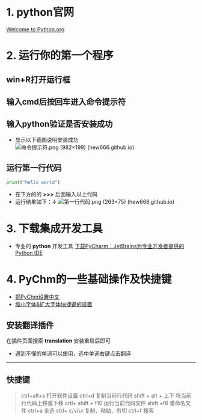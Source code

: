 
# 1. python官网
[Welcome to Python.org](https://www.python.org/)

# 2. 运行你的第一个程序
## win+R打开运行框
## 输入cmd后按回车进入命令提示符
## 输入python验证是否安装成功
- 显示以下截图说明安装成功
![命令提示符.png (982×199) (hew666.github.io)](https://hew666.github.io/self-python/%E5%AD%A6%E4%B9%A0%E7%AC%94%E8%AE%B0/%E5%9B%BE%E7%89%87/%E5%91%BD%E4%BB%A4%E6%8F%90%E7%A4%BA%E7%AC%A6.png)
## 运行第一行代码
```python
print("hello world")
```
- 在下方的的 **>>>** 后面输入以上代码
- 运行结果如下：↓
![第一行代码.png (263×75) (hew666.github.io)](https://hew666.github.io/self-python/%E5%AD%A6%E4%B9%A0%E7%AC%94%E8%AE%B0/%E5%9B%BE%E7%89%87/%E7%AC%AC%E4%B8%80%E8%A1%8C%E4%BB%A3%E7%A0%81.png)
# 3. 下载集成开发工具
- 专业的 **python** 开发工具
[下载PyCharm：JetBrains为专业开发者提供的Python IDE](https://www.jetbrains.com/zh-cn/pycharm/download/?section=windows)
# 4. PyChm的一些基础操作及快捷键
- [把PyChm设置中文](https://www.bilibili.com/video/BV1qW4y1a7fU/?p=12&share_source=copy_web&vd_source=989b7690fea86d212ee9daa5f2607c6b&t=249)
- [缩小字体&扩大字体快捷键的设置](https://www.bilibili.com/video/BV1qW4y1a7fU/?p=12&share_source=copy_web&vd_source=989b7690fea86d212ee9daa5f2607c6b&t=168)

## 安装翻译插件
在插件页面搜索 **translation** 安装重启后即可
- 遇到不懂的单词可以使用，选中单词右键点击翻译
---
## 快捷键
>ctrl+alt+s  打开软件设置
>ctrl+d 复制当前行代码
>shift + alt + 上下 将当前行代码上移或下移
  crtl+ shift + f10 运行当前代码文件
  shift +f6 重命名文件
  ctrl+a 全选
  ctrl+ c/v/\x 复制、粘贴、剪切
  ctrl+f 搜索